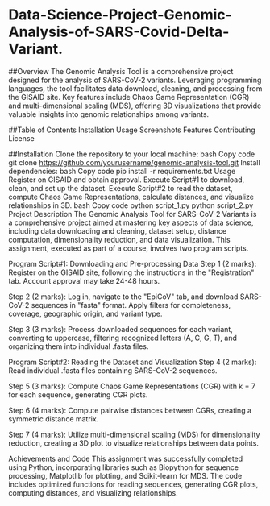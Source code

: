 # Data-Science-Project-Genomic-Analysis-of-SARS-Covid-Delta-Variant.
##Overview
The Genomic Analysis Tool is a comprehensive project designed for the analysis of SARS-CoV-2 variants. Leveraging programming languages, the tool facilitates data download, cleaning, and processing from the GISAID site. Key features include Chaos Game Representation (CGR) and multi-dimensional scaling (MDS), offering 3D visualizations that provide valuable insights into genomic relationships among variants.

##Table of Contents
Installation
Usage
Screenshots
Features
Contributing
License

##Installation
Clone the repository to your local machine:
bash
Copy code
git clone https://github.com/yourusername/genomic-analysis-tool.git
Install dependencies:
bash
Copy code
pip install -r requirements.txt
Usage
Register on GISAID and obtain approval.
Execute Script#1 to download, clean, and set up the dataset.
Execute Script#2 to read the dataset, compute Chaos Game Representations, calculate distances, and visualize relationships in 3D.
bash
Copy code
python script_1.py
python script_2.py
Project Description
The Genomic Analysis Tool for SARS-CoV-2 Variants is a comprehensive project aimed at mastering key aspects of data science, including data downloading and cleaning, dataset setup, distance computation, dimensionality reduction, and data visualization. This assignment, executed as part of a course, involves two program scripts.

Program Script#1: Downloading and Pre-processing Data
Step 1 (2 marks): Register on the GISAID site, following the instructions in the "Registration" tab. Account approval may take 24-48 hours.

Step 2 (2 marks): Log in, navigate to the "EpiCoV" tab, and download SARS-CoV-2 sequences in "fasta" format. Apply filters for completeness, coverage, geographic origin, and variant type.

Step 3 (3 marks): Process downloaded sequences for each variant, converting to uppercase, filtering recognized letters (A, C, G, T), and organizing them into individual .fasta files.

Program Script#2: Reading the Dataset and Visualization
Step 4 (2 marks): Read individual .fasta files containing SARS-CoV-2 sequences.

Step 5 (3 marks): Compute Chaos Game Representations (CGR) with k = 7 for each sequence, generating CGR plots.

Step 6 (4 marks): Compute pairwise distances between CGRs, creating a symmetric distance matrix.

Step 7 (4 marks): Utilize multi-dimensional scaling (MDS) for dimensionality reduction, creating a 3D plot to visualize relationships between data points.

Achievements and Code
This assignment was successfully completed using Python, incorporating libraries such as Biopython for sequence processing, Matplotlib for plotting, and Scikit-learn for MDS. The code includes optimized functions for reading sequences, generating CGR plots, computing distances, and visualizing relationships.
